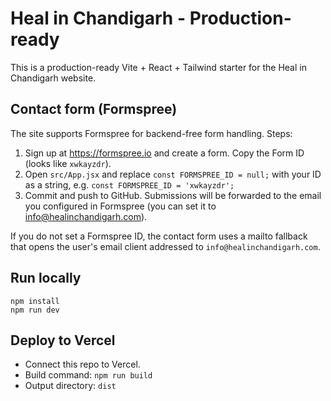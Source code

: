 # Heal in Chandigarh - Production-ready

This is a production-ready Vite + React + Tailwind starter for the Heal in Chandigarh website.

## Contact form (Formspree)
The site supports Formspree for backend-free form handling. Steps:
1. Sign up at https://formspree.io and create a form. Copy the Form ID (looks like `xwkayzdr`). 
2. Open `src/App.jsx` and replace `const FORMSPREE_ID = null;` with your ID as a string, e.g. `const FORMSPREE_ID = 'xwkayzdr';`
3. Commit and push to GitHub. Submissions will be forwarded to the email you configured in Formspree (you can set it to info@healinchandigarh.com).

If you do not set a Formspree ID, the contact form uses a mailto fallback that opens the user's email client addressed to `info@healinchandigarh.com`.

## Run locally
```
npm install
npm run dev
```

## Deploy to Vercel
- Connect this repo to Vercel.
- Build command: `npm run build`
- Output directory: `dist`
